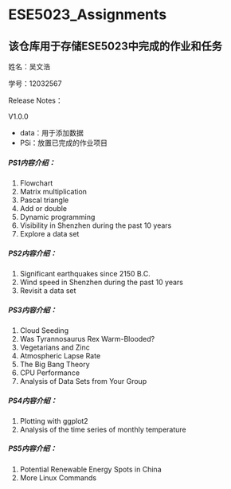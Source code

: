 # ESE5023_Assignments

## 该仓库用于存储ESE5023中完成的作业和任务

姓名：吴文浩

学号：12032567

Release Notes：

V1.0.0

- data：用于添加数据
- PSi：放置已完成的作业项目

##### PS1内容介绍：

1. Flowchart
2. Matrix multiplication
3. Pascal triangle
4. Add or double
5. Dynamic programming
6. Visibility in Shenzhen during the past 10 years
7. Explore a data set

##### PS2内容介绍：

1. Significant earthquakes since 2150 B.C.
2. Wind speed in Shenzhen during the past 10 years
3. Revisit a data set

##### PS3内容介绍：

1. Cloud Seeding
2. Was Tyrannosaurus Rex Warm-Blooded?
3. Vegetarians and Zinc
4. Atmospheric Lapse Rate
5. The Big Bang Theory
6. CPU Performance
7. Analysis of Data Sets from Your Group

##### PS4内容介绍：

1. Plotting with ggplot2
2. Analysis of the time series of monthly temperature

##### PS5内容介绍：

1. Potential Renewable Energy Spots in China
2. More Linux Commands








